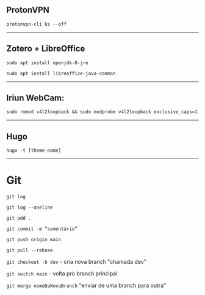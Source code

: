 ## ProtonVPN

`protonvpn-cli ks --off`
***

## Zotero + LibreOffice

`sudo apt install openjdk-8-jre`

`sudo apt install libreoffice-java-common`

* * *

## Iriun WebCam:

`sudo rmmod v4l2loopback && sudo modprobe v4l2loopback exclusive_caps=1`
***

## Hugo

`hugo -t [theme-name]`
***

# Git

`git log`

`git log --oneline`

`git add .`

`git commit -m “comentário”`

`git push origin main`

`git pull --rebase`

`git checkout -b dev`  -  cria nova branch "chamada dev"

`git switch main`  -   volta pro branch principal

`git merge nomeDaNovaBranch`  "enviar de uma branch para outra"
